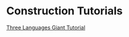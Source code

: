 # Construction Tutorials
[Three Languages Giant Tutorial](http://archive.principiagame.com/level/1661)